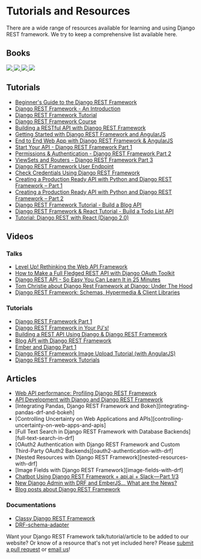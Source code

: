 # Tutorials and Resources

There are a wide range of resources available for learning and using Django REST framework. We try to keep a comprehensive list available here.

## Books

<div class="book-covers">
  <a class="book-cover" href="https://hellowebapp.com/order/">
    <img src="../../img/books/hwa-cover.png"/>
  </a>
  <a class="book-cover" href="https://www.twoscoopspress.com/products/two-scoops-of-django-1-11">
    <img src="../../img/books/tsd-cover.png"/>
  </a>
  <a class="book-cover" href="https://djangoforapis.com">
    <img src="../../img/books/dfa-cover.jpg"/>
  </a>
  <a class="book-cover" href="https://books.agiliq.com/projects/django-api-polls-tutorial/en/latest/">
    <img src="../../img/books/bda-cover.png"/>
  </a>
</div>

## Tutorials

* [Beginner's Guide to the Django REST Framework][beginners-guide-to-the-django-rest-framework]
* [Django REST Framework - An Introduction][drf-an-intro]
* [Django REST Framework Tutorial][drf-tutorial]
* [Django REST Framework Course][django-rest-framework-course]
* [Building a RESTful API with Django REST Framework][building-a-restful-api-with-drf]
* [Getting Started with Django REST Framework and AngularJS][getting-started-with-django-rest-framework-and-angularjs]
* [End to End Web App with Django REST Framework & AngularJS][end-to-end-web-app-with-django-rest-framework-angularjs]
* [Start Your API - Django REST Framework Part 1][start-your-api-django-rest-framework-part-1]
* [Permissions & Authentication - Django REST Framework Part 2][permissions-authentication-django-rest-framework-part-2]
* [ViewSets and Routers - Django REST Framework Part 3][viewsets-and-routers-django-rest-framework-part-3]
* [Django REST Framework User Endpoint][django-rest-framework-user-endpoint]
* [Check Credentials Using Django REST Framework][check-credentials-using-django-rest-framework]
* [Creating a Production Ready API with Python and Django REST Framework – Part 1][creating-a-production-ready-api-with-python-and-drf-part1]
* [Creating a Production Ready API with Python and Django REST Framework – Part 2][creating-a-production-ready-api-with-python-and-drf-part2]
* [Django REST Framework Tutorial - Build a Blog API][django-rest-framework-tutorial-build-a-blog]
* [Django REST Framework & React Tutorial - Build a Todo List API][django-rest-framework-react-tutorial-build-a-todo-list]
* [Tutorial: Django REST with React (Django 2.0)][django-rest-react-valentinog]


## Videos

### Talks

* [Level Up! Rethinking the Web API Framework][pycon-us-2017]
* [How to Make a Full Fledged REST API with Django OAuth Toolkit][full-fledged-rest-api-with-django-oauth-tookit]
* [Django REST API - So Easy You Can Learn It in 25 Minutes][django-rest-api-so-easy]
* [Tom Christie about Django Rest Framework at Django: Under The Hood][django-under-hood-2014]
* [Django REST Framework: Schemas, Hypermedia & Client Libraries][pycon-uk-2016]


### Tutorials


* [Django REST Framework Part 1][django-rest-framework-part-1-video]
* [Django REST Framework in Your PJ's!][drf-in-your-pjs]
* [Building a REST API Using Django & Django REST Framework][building-a-rest-api-using-django-and-drf]
* [Blog API with Django REST Framework][blog-api-with-drf]
* [Ember and Django Part 1][ember-and-django-part 1-video]
* [Django REST Framework Image Upload Tutorial (with AngularJS)][drf-image-upload-tutorial-with-angularjs]
* [Django REST Framework Tutorials][drf-tutorials]


## Articles

* [Web API performance: Profiling Django REST Framework][web-api-performance-profiling-django-rest-framework]
* [API Development with Django and Django REST Framework][api-development-with-django-and-django-rest-framework]
* [Integrating Pandas, Django REST Framework and Bokeh][integrating-pandas-drf-and-bokeh]
* [Controlling Uncertainty on Web Applications and APIs][controlling-uncertainty-on-web-apps-and-apis]
* [Full Text Search in Django REST Framework with Database Backends][full-text-search-in-drf]
* [OAuth2 Authentication with Django REST Framework and Custom Third-Party OAuth2 Backends][oauth2-authentication-with-drf]
* [Nested Resources with Django REST Framework][nested-resources-with-drf]
* [Image Fields with Django REST Framework][image-fields-with-drf]
* [Chatbot Using Django REST Framework + api.ai + Slack — Part 1/3][chatbot-using-drf-part1]
* [New Django Admin with DRF and EmberJS... What are the News?][new-django-admin-with-drf-and-emberjs]
* [Blog posts about Django REST Framework][medium-django-rest-framework]

### Documentations
* [Classy Django REST Framework][cdrf.co]
* [DRF-schema-adapter][drf-schema]

Want your Django REST Framework talk/tutorial/article to be added to our website? Or know of a resource that's not yet included here? Please [submit a pull request][submit-pr] or [email us][anna-email]!


[beginners-guide-to-the-django-rest-framework]: https://code.tutsplus.com/tutorials/beginners-guide-to-the-django-rest-framework--cms-19786
[getting-started-with-django-rest-framework-and-angularjs]: https://blog.kevinastone.com/django-rest-framework-and-angular-js
[end-to-end-web-app-with-django-rest-framework-angularjs]: https://mourafiq.com/2013/07/01/end-to-end-web-app-with-django-angular-1.html
[start-your-api-django-rest-framework-part-1]: https://www.youtube.com/watch?v=hqo2kk91WpE
[permissions-authentication-django-rest-framework-part-2]: https://www.youtube.com/watch?v=R3xvUDUZxGU
[viewsets-and-routers-django-rest-framework-part-3]: https://www.youtube.com/watch?v=2d6w4DGQ4OU
[django-rest-framework-user-endpoint]: https://richardtier.com/2014/02/25/django-rest-framework-user-endpoint/
[check-credentials-using-django-rest-framework]: https://richardtier.com/2014/03/06/110/
[ember-and-django-part 1-video]: http://www.neckbeardrepublic.com/screencasts/ember-and-django-part-1
[django-rest-framework-part-1-video]: http://www.neckbeardrepublic.com/screencasts/django-rest-framework-part-1
[web-api-performance-profiling-django-rest-framework]: https://www.dabapps.com/blog/api-performance-profiling-django-rest-framework/
[api-development-with-django-and-django-rest-framework]: https://bnotions.com/api-development-with-django-and-django-rest-framework/
[cdrf.co]:http://www.cdrf.co
[medium-django-rest-framework]: https://medium.com/django-rest-framework
[django-rest-framework-course]: https://teamtreehouse.com/library/django-rest-framework
[pycon-uk-2016]: https://www.youtube.com/watch?v=FjmiGh7OqVg
[django-under-hood-2014]: https://www.youtube.com/watch?v=3cSsbe-tA0E
[chatbot-using-drf-part1]: https://chatbotslife.com/chatbot-using-django-rest-framework-api-ai-slack-part-1-3-69c7e38b7b1e#.g2aceuncf
[new-django-admin-with-drf-and-emberjs]: https://blog.levit.be/new-django-admin-with-emberjs-what-are-the-news/
[drf-schema]: https://drf-schema-adapter.readthedocs.io/en/latest/
[creating-a-production-ready-api-with-python-and-drf-part1]: https://www.andreagrandi.it/2016/09/28/creating-production-ready-api-python-django-rest-framework-part-1/
[creating-a-production-ready-api-with-python-and-drf-part2]: https://www.andreagrandi.it/2016/10/01/creating-a-production-ready-api-with-python-and-django-rest-framework-part-2/
[django-rest-framework-tutorial-build-a-blog]: https://wsvincent.com/django-rest-framework-tutorial/
[django-rest-framework-react-tutorial-build-a-todo-list]: https://wsvincent.com/django-rest-framework-react-tutorial/
[django-rest-api-so-easy]: https://www.youtube.com/watch?v=cqP758k1BaQ
[full-fledged-rest-api-with-django-oauth-tookit]: https://www.youtube.com/watch?v=M6Ud3qC2tTk
[drf-in-your-pjs]: https://www.youtube.com/watch?v=xMtHsWa72Ww
[building-a-rest-api-using-django-and-drf]: https://www.youtube.com/watch?v=PwssEec3IRw
[drf-tutorials]: https://www.youtube.com/watch?v=axRCBgbOJp8&list=PLJtp8Jm8EDzjgVg9vVyIUMoGyqtegj7FH
[drf-image-upload-tutorial-with-angularjs]: https://www.youtube.com/watch?v=hMiNTCIY7dw&list=PLUe5s-xycYk_X0vDjYBmKuIya2a2myF8O
[blog-api-with-drf]: https://www.youtube.com/watch?v=XMu0T6L2KRQ&list=PLEsfXFp6DpzTOcOVdZF-th7BS_GYGguAS
[drf-an-intro]: https://realpython.com/blog/python/django-rest-framework-quick-start/
[drf-tutorial]: https://tests4geeks.com/django-rest-framework-tutorial/
[building-a-restful-api-with-drf]: https://agiliq.com/blog/2014/12/building-a-restful-api-with-django-rest-framework/
[submit-pr]: https://github.com/encode/django-rest-framework
[anna-email]: mailto:anna@django-rest-framework.org
[pycon-us-2017]: https://www.youtube.com/watch?v=Rk6MHZdust4
[django-rest-react-valentinog]: https://www.valentinog.com/blog/tutorial-api-django-rest-react/
